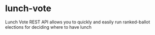 # lunch-vote
Lunch Vote REST API allows you to quickly and easily run ranked-ballot elections for deciding where to have lunch
